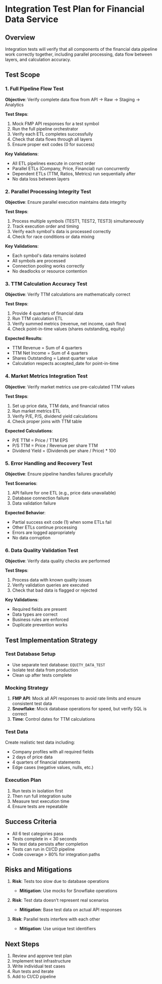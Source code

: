 # Integration Test Plan for Financial Data Service

## Overview
Integration tests will verify that all components of the financial data pipeline work correctly together, including parallel processing, data flow between layers, and calculation accuracy.

## Test Scope

### 1. Full Pipeline Flow Test
**Objective**: Verify complete data flow from API → Raw → Staging → Analytics

**Test Steps**:
1. Mock FMP API responses for a test symbol
2. Run the full pipeline orchestrator
3. Verify each ETL completes successfully
4. Check that data flows through all layers
5. Ensure proper exit codes (0 for success)

**Key Validations**:
- All ETL pipelines execute in correct order
- Parallel ETLs (Company, Price, Financial) run concurrently
- Dependent ETLs (TTM, Ratios, Metrics) run sequentially after
- No data loss between layers

### 2. Parallel Processing Integrity Test
**Objective**: Ensure parallel execution maintains data integrity

**Test Steps**:
1. Process multiple symbols (TEST1, TEST2, TEST3) simultaneously
2. Track execution order and timing
3. Verify each symbol's data is processed correctly
4. Check for race conditions or data mixing

**Key Validations**:
- Each symbol's data remains isolated
- All symbols are processed
- Connection pooling works correctly
- No deadlocks or resource contention

### 3. TTM Calculation Accuracy Test
**Objective**: Verify TTM calculations are mathematically correct

**Test Steps**:
1. Provide 4 quarters of financial data
2. Run TTM calculation ETL
3. Verify summed metrics (revenue, net income, cash flow)
4. Check point-in-time values (shares outstanding, equity)

**Expected Results**:
- TTM Revenue = Sum of 4 quarters
- TTM Net Income = Sum of 4 quarters
- Shares Outstanding = Latest quarter value
- Calculation respects accepted_date for point-in-time

### 4. Market Metrics Integration Test
**Objective**: Verify market metrics use pre-calculated TTM values

**Test Steps**:
1. Set up price data, TTM data, and financial ratios
2. Run market metrics ETL
3. Verify P/E, P/S, dividend yield calculations
4. Check proper joins with TTM table

**Expected Calculations**:
- P/E TTM = Price / TTM EPS
- P/S TTM = Price / Revenue per share TTM
- Dividend Yield = (Dividends per share / Price) * 100

### 5. Error Handling and Recovery Test
**Objective**: Ensure pipeline handles failures gracefully

**Test Scenarios**:
1. API failure for one ETL (e.g., price data unavailable)
2. Database connection failure
3. Data validation failure

**Expected Behavior**:
- Partial success exit code (1) when some ETLs fail
- Other ETLs continue processing
- Errors are logged appropriately
- No data corruption

### 6. Data Quality Validation Test
**Objective**: Verify data quality checks are performed

**Test Steps**:
1. Process data with known quality issues
2. Verify validation queries are executed
3. Check that bad data is flagged or rejected

**Key Validations**:
- Required fields are present
- Data types are correct
- Business rules are enforced
- Duplicate prevention works

## Test Implementation Strategy

### Test Database Setup
- Use separate test database: `EQUITY_DATA_TEST`
- Isolate test data from production
- Clean up after tests complete

### Mocking Strategy
1. **FMP API**: Mock all API responses to avoid rate limits and ensure consistent test data
2. **Snowflake**: Mock database operations for speed, but verify SQL is correct
3. **Time**: Control dates for TTM calculations

### Test Data
Create realistic test data including:
- Company profiles with all required fields
- 2 days of price data
- 4 quarters of financial statements
- Edge cases (negative values, nulls, etc.)

### Execution Plan
1. Run tests in isolation first
2. Then run full integration suite
3. Measure test execution time
4. Ensure tests are repeatable

## Success Criteria
- All 6 test categories pass
- Tests complete in < 30 seconds
- No test data persists after completion
- Tests can run in CI/CD pipeline
- Code coverage > 80% for integration paths

## Risks and Mitigations
1. **Risk**: Tests too slow due to database operations
   - **Mitigation**: Use mocks for Snowflake operations

2. **Risk**: Test data doesn't represent real scenarios
   - **Mitigation**: Base test data on actual API responses

3. **Risk**: Parallel tests interfere with each other
   - **Mitigation**: Use unique test identifiers

## Next Steps
1. Review and approve test plan
2. Implement test infrastructure
3. Write individual test cases
4. Run tests and iterate
5. Add to CI/CD pipeline